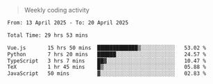 > Weekly coding activity
<!--START_SECTION:waka-->

```txt
From: 13 April 2025 - To: 20 April 2025

Total Time: 29 hrs 53 mins

Vue.js       15 hrs 50 mins  █████████████▒░░░░░░░░░░░   53.02 %
Python       7 hrs 20 mins   ██████░░░░░░░░░░░░░░░░░░░   24.57 %
TypeScript   3 hrs 7 mins    ██▓░░░░░░░░░░░░░░░░░░░░░░   10.47 %
TeX          1 hr 45 mins    █▒░░░░░░░░░░░░░░░░░░░░░░░   05.88 %
JavaScript   50 mins         ▓░░░░░░░░░░░░░░░░░░░░░░░░   02.83 %
```

<!--END_SECTION:waka-->
